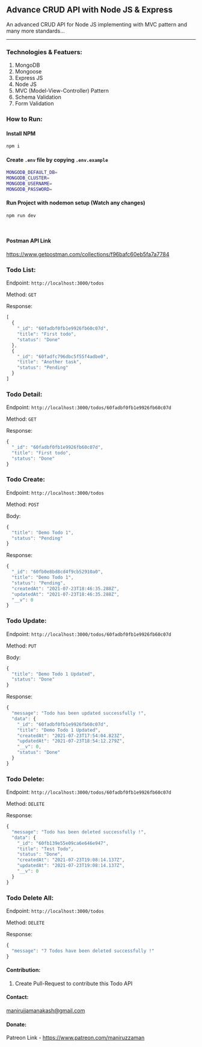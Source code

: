 ## Advance CRUD API with Node JS & Express

An advanced CRUD API for Node JS implementing with MVC pattern and many more standards...

---

### Technologies &amp; Featuers:
1. MongoDB
1. Mongoose
1. Express JS
1. Node JS
1. MVC (Model-View-Controller) Pattern
1. Schema Validation
1. Form Validation

### How to Run:

#### Install NPM
```bash
npm i
```

#### Create `.env` file by copying `.env.example`
```bash
MONGODB_DEFAULT_DB=
MONGODB_CLUSTER=
MONGODB_USERNAME=
MONGODB_PASSWORD=
```

#### Run Project with nodemon setup (Watch any changes)
```bash
npm run dev
```

<br />


#### Postman API Link
<a href="https://www.getpostman.com/collections/f96bafc60eb5fa7a7784" target="_blacnk">https://www.getpostman.com/collections/f96bafc60eb5fa7a7784</a>



<div><h3>Todo List: </h3><p>Endpoint: <code>http://localhost:3000/todos</code></p><p>Method: <code>GET</code></p>
<div>Response: <br>

```js
[
  {
    "_id": "60fadbf0fb1e9926fb60c07d",
    "title": "First todo",
    "status": "Done"
  },
  {
    "_id": "60fadfc796dbc5f55f4adbe0",
    "title": "Another task",
    "status": "Pending"
  }
]
```
<h3>Todo Detail: </h3><p>Endpoint: <code>http://localhost:3000/todos/60fadbf0fb1e9926fb60c07d</code></p><p>Method: <code>GET</code></p>

<div>Response: <br>

```js
{
  "_id": "60fadbf0fb1e9926fb60c07d",
  "title": "First todo",
  "status": "Done"
}
```

<h3>Todo Create: </h3><p>Endpoint: <code>http://localhost:3000/todos</code></p><p>Method: <code>POST</code></p>

<div>Body: <br>

```js
{
  "title": "Demo Todo 1",
  "status": "Pending"
}
```

<div>Response: <br>

```js
{
  "_id": "60fb0e8bd8cd4f9cb52910a0",
  "title": "Demo Todo 1",
  "status": "Pending",
  "createdAt": "2021-07-23T18:46:35.288Z",
  "updatedAt": "2021-07-23T18:46:35.288Z",
  "__v": 0
}
```

<div><h3>Todo Update: </h3><p>Endpoint: <code>http://localhost:3000/todos/60fadbf0fb1e9926fb60c07d</code></p><p>Method: <code>PUT</code></p>

<div>Body: <br>

```js
{
  "title": "Demo Todo 1 Updated",
  "status": "Done"
}
```

</div><div>Response: <br />

```js
{
  "message": "Todo has been updated successfully !",
  "data": {
    "_id": "60fadbf0fb1e9926fb60c07d",
    "title": "Demo Todo 1 Updated",
    "createdAt": "2021-07-23T17:54:04.823Z",
    "updatedAt": "2021-07-23T18:54:12.279Z",
    "__v": 0,
    "status": "Done"
  }
}
```

<div><h3>Todo Delete: </h3><p>Endpoint: <code>http://localhost:3000/todos/60fadbf0fb1e9926fb60c07d</code></p><p>Method: <code>DELETE</code></p>

<div>Response: <br>

```js
{
  "message": "Todo has been deleted successfully !",
  "data": {
    "_id": "60fb139e55e09ca6e646e947",
    "title": "Test Todo",
    "status": "Done",
    "createdAt": "2021-07-23T19:08:14.137Z",
    "updatedAt": "2021-07-23T19:08:14.137Z",
    "__v": 0
  }
}
```

</div><div><h3>Todo Delete All: </h3><p>Endpoint: <code>http://localhost:3000/todos</code></p><p>Method: <code>DELETE</code></p>

<div>Response: <br>

```js
{
  "message": "7 Todos have been deleted successfully !"
}
```


#### Contribution:

1. Create Pull-Request to contribute this Todo API


#### Contact:

manirujjamanakash@gmail.com


#### Donate:
Patreon Link - https://www.patreon.com/maniruzzaman
